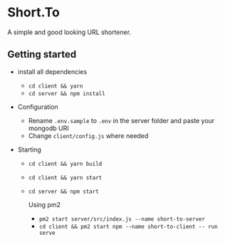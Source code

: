# Short.To

A simple and good looking URL shortener.

## Getting started

- install all dependencies
  - `cd client && yarn`
  - `cd server && npm install`

- Configuration
  - Rename `.env.sample` to `.env` in the server folder and paste your mongodb URI
  - Change `client/config.js` where needed

- Starting
  - `cd client && yarn build`
  - `cd client && yarn start`
  - `cd server && npm start`
    
    Using pm2 
    - `pm2 start server/src/index.js --name short-to-server`
    - `cd client && pm2 start npm --name short-to-client -- run serve`
